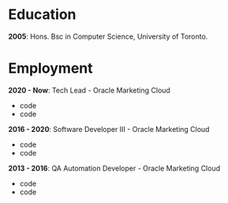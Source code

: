 # Education
**2005**: Hons. Bsc in Computer Science, University of Toronto.
# Employment
**2020 - Now**: Tech Lead - Oracle Marketing Cloud
- code
- code

**2016 - 2020**: Software Developer III - Oracle Marketing Cloud
- code
- code

**2013 - 2016**: QA Automation Developer - Oracle Marketing Cloud
- code
- code